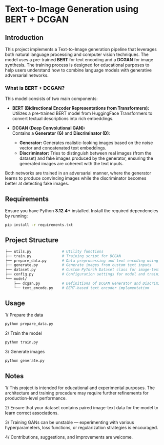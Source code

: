 # Text-to-Image Generation using BERT + DCGAN

## Introduction

This project implements a Text-to-Image generation pipeline that leverages both natural language processing and computer vision techniques. The model uses a pre-trained **BERT** for text encoding and a **DCGAN** for image synthesis. The training process is designed for educational purposes to help users understand how to combine language models with generative adversarial networks.

### What is BERT + DCGAN?

This model consists of two main components:

- **BERT (Bidirectional Encoder Representations from Transformers):**  
  Utilizes a pre-trained BERT model from HuggingFace Transformers to convert textual descriptions into rich embeddings.

- **DCGAN (Deep Convolutional GAN):**  
  Contains a **Generator (G)** and **Discriminator (D)**:
  - **Generator:** Generates realistic-looking images based on the noise vector and concatenated text embeddings.
  - **Discriminator:** Tries to distinguish between real images (from the dataset) and fake images produced by the generator, ensuring the generated images are coherent with the text inputs.

Both networks are trained in an adversarial manner, where the generator learns to produce convincing images while the discriminator becomes better at detecting fake images.

## Requirements

Ensure you have Python **3.12.4+** installed. Install the required dependencies by running:

```sh
pip install -r requirements.txt
```
## Project Structure
```bash
├── utils.py              # Utility functions
├── train.py              # Training script for DCGAN
├── prepare_data.py       # Data preprocessing and text encoding using BERT
├── generate.py           # Generate images from custom text inputs
├── dataset.py            # Custom PyTorch Dataset class for image-text pairs
├── config.py             # Configuration settings for model and training
└── model/
    ├── dcgan.py          # Definitions of DCGAN Generator and Discriminator
    └── text_encode.py    # BERT-based text encoder implementation
```
## Usage
1/ Prepare the data
```sh
python prepare_data.py
```
2/ Train the model
```sh
python train.py
```
3/ Generate images
```sh
python generate.py
```

## Notes

1/ This project is intended for educational and experimental purposes. The architecture and training procedure may require further refinements for production-level performance.

2/ Ensure that your dataset contains paired image-text data for the model to learn correct associations.

3/ Training GANs can be unstable — experimenting with various hyperparameters, loss functions, or regularization strategies is encouraged.

4/ Contributions, suggestions, and improvements are welcome.


 
